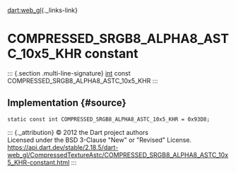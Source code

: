 [dart:web\_gl](../../dart-web_gl/dart-web_gl-library){._links-link}

COMPRESSED\_SRGB8\_ALPHA8\_ASTC\_10x5\_KHR constant
===================================================

::: {.section .multi-line-signature}
[int](../../dart-core/int-class) const
COMPRESSED\_SRGB8\_ALPHA8\_ASTC\_10x5\_KHR
:::

Implementation {#source}
--------------

``` {.language-dart data-language="dart"}
static const int COMPRESSED_SRGB8_ALPHA8_ASTC_10x5_KHR = 0x93D8;
```

::: {._attribution}
© 2012 the Dart project authors\
Licensed under the BSD 3-Clause \"New\" or \"Revised\" License.\
<https://api.dart.dev/stable/2.18.5/dart-web_gl/CompressedTextureAstc/COMPRESSED_SRGB8_ALPHA8_ASTC_10x5_KHR-constant.html>
:::

